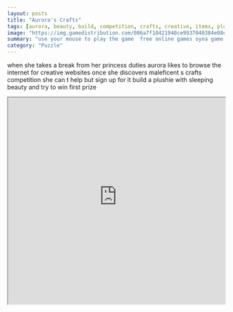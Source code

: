 ```yaml
---
layout: posts
title: "Aurora's Crafts"
tags: [aurora, beauty, build, competition, crafts, creative, items, plushie, prize, skills, sleeping, free, online, games, oyna, game, free, games, play, play, games]
image: "https://img.gamedistribution.com/086a7f18421940ce9937040384e08ec6.jpg"
summary: "use your mouse to play the game  free online games oyna game free games play play games"
category: "Puzzle"
---
```


when she takes a break from her princess duties aurora likes to browse the internet for creative websites once she discovers maleficent s crafts competition she can t help but sign up for it build a plushie with sleeping beauty and try to win first prize

<iframe width="100%" height="480px;" src="https://flash.gamedistribution.com?game=086a7f18421940ce9937040384e08ec6"></iframe>